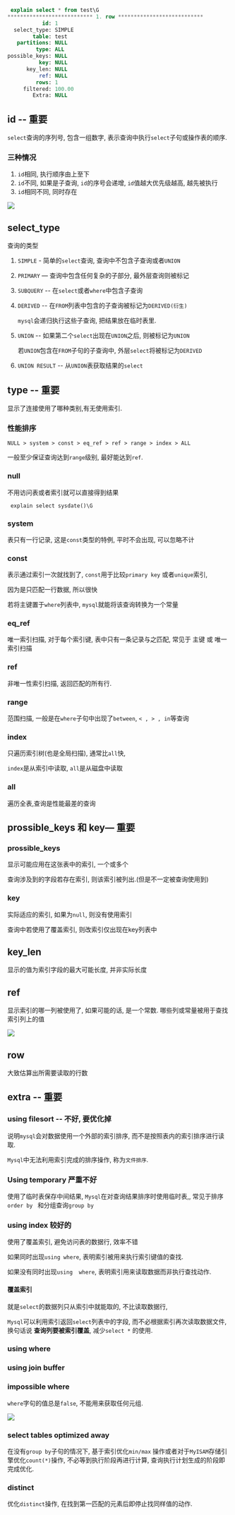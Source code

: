 ```sql
 explain select * from test\G
*************************** 1. row ***************************
           id: 1
  select_type: SIMPLE
        table: test
   partitions: NULL
         type: ALL
possible_keys: NULL
          key: NULL
      key_len: NULL
          ref: NULL
         rows: 1
     filtered: 100.00
        Extra: NULL

```

## id -- 重要

`select`查询的序列号, 包含一组数字, 表示查询中执行`select`子句或操作表的顺序.

### 三种情况

1. `id`相同, 执行顺序由上至下
2. `id`不同, 如果是子查询, `id`的序号会递增, `id`值越大优先级越高, 越先被执行
3. `id`相同不同, 同时存在

![](https://ws4.sinaimg.cn/large/006tNc79ly1fze79vaponj30u90cgaaz.jpg)



## select_type

查询的类型

1. `SIMPLE` - 简单的`select`查询, 查询中不包含子查询或者`UNION`

2. `PRIMARY` — 查询中包含任何复杂的子部分, 最外层查询则被标记

3. `SUBQUERY` -- 在`select`或者`where`中包含子查询

4. `DERIVED` -- 在`FROM`列表中包含的子查询被标记为`DERIVED(衍生)`

   `mysql`会递归执行这些子查询, 把结果放在临时表里.

5. `UNION` -- 如果第二个`select`出现在`UNION`之后, 则被标记为`UNION`

   若`UNION`包含在`FROM`子句的子查询中, 外层`select`将被标记为`DERIVED`

6. `UNION RESULT` -- 从`UNION`表获取结果的`select`



## type --  重要

显示了连接使用了哪种类别,有无使用索引.

### 性能排序

```
NULL > system > const > eq_ref > ref > range > index > ALL
```

一般至少保证查询达到`range`级别, 最好能达到`ref`.

### null

不用访问表或者索引就可以直接得到结果

` explain select sysdate()\G`

### system

表只有一行记录, 这是`const`类型的特例, 平时不会出现,  可以忽略不计

### const

表示通过索引一次就找到了, `const`用于比较`primary key` 或者`unique`索引,

因为是只匹配一行数据, 所以很快

若将主键置于`where`列表中, `mysql`就能将该查询转换为一个常量

### eq_ref

唯一索引扫描, 对于每个索引键, 表中只有一条记录与之匹配, 常见于 主键 或 唯一索引扫描

### ref

非唯一性索引扫描, 返回匹配的所有行.



### range

范围扫描, 一般是在`where`子句中出现了`between`, `< , > , in`等查询

### index

只遍历索引树(也是全局扫描), 通常比`all`快,  

`index`是从索引中读取, `all`是从磁盘中读取

### all

遍历全表,查询是性能最差的查询



## prossible_keys  和 key— 重要

### prossible_keys

显示可能应用在这张表中的索引, 一个或多个

查询涉及到的字段若存在索引, 则该索引被列出.(但是不一定被查询使用到)

### key

实际适应的索引, 如果为`null`, 则没有使用索引

查询中若使用了覆盖索引, 则改索引仅出现在key列表中



## key_len

显示的值为索引字段的最大可能长度, 并非实际长度



## ref

显示索引的哪一列被使用了, 如果可能的话, 是一个常数. 哪些列或常量被用于查找索引列上的值

![](https://ws2.sinaimg.cn/large/006tNc79ly1fze8qoo6zjj30ts0aagm9.jpg)



## row

大致估算出所需要读取的行数

## extra -- 重要

### using  filesort  -- 不好, 要优化掉

说明`mysql`会对数据使用一个外部的索引排序, 而不是按照表内的索引排序进行读取.

`Mysql`中无法利用索引完成的排序操作, 称为`文件排序`.



### **Using temporary**   **严重不好**

使用了临时表保存中间结果, `Mysql`在对查询结果排序时使用临时表,,  常见于排序`order by ` 和分组查询`group by`



### using index  较好的

使用了覆盖索引, 避免访问表的数据行, 效率不错

如果同时出现`using where`, 表明索引被用来执行索引键值的查找.

如果没有同时出现`using  where`, 表明索引用来读取数据而非执行查找动作.



#### 覆盖索引

就是`select`的数据列只从索引中就能取的, 不比读取数据行, 

`Mysql`可以利用索引返回`select`列表中的字段, 而不必根据索引再次读取数据文件, 换句话说 **查询列要被索引覆盖**, 减少`select *` 的使用.



### using where

### using join buffer

### impossible where

`where`字句的值总是`false`, 不能用来获取任何元组.

![](https://ws4.sinaimg.cn/large/006tNc79ly1fzeau5hoy6j30sp04faax.jpg)

### select tables optimized away

在没有`group by`子句的情况下, 基于索引优化`min/max` 操作或者对于`MyISAM`存储引擎优化`count(*)`操作, 不必等到执行阶段再进行计算, 查询执行计划生成的阶段即完成优化.

### distinct

优化`distinct`操作, 在找到第一匹配的元素后即停止找同样值的动作.





























